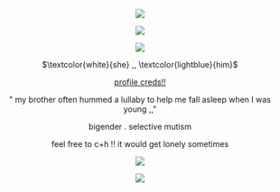 <p align="center">
<img src="https://cdn.discordapp.com/attachments/1074169751552671825/1241966824380301382/tumblr_650687c956e00c06c5e8f06b64837868_ab52fe78_1280.png?ex=664c1f3d&is=664acdbd&hm=55ab1df1f7b3fffcf60b91671756194bf0f0b1274d89bf4470b8b6073e718246&"/>
</p>
<p align="center">
<img src="https://cdn.discordapp.com/attachments/1074169751552671825/1241966824648871987/tumblr_5e54a92e98aa840bd6bd8badb8a3a7c3_520d0ba8_1280.png?ex=664c1f3d&is=664acdbd&hm=a816b9d1843337e67ab86f5010f07f1492f6ac2668a41e5fbe1674922bf0c42e&"/>
</p>
<p align="center">
<img src="https://cdn.discordapp.com/attachments/1074169751552671825/1241966824103608361/tumblr_f4e2e632a700d89da683927ff952a58e_2cdbf7cf_1280.png?ex=664c1f3d&is=664acdbd&hm=633c7f56daddf7d5d53a0edef6dcae2979353c3e962d135413b95833186e51a3&" />
</p>

<p align="center">
$\textcolor{white}{she} ,, \textcolor{lightblue}{him}$
</p>
<div align="center">
  
  [profile creds!!](https://www.tumblr.com/cannibettes)
</div>

<div align="center">

 " my brother often hummed a lullaby to help me fall asleep when I was young ,,"

</div>

<div align="center">

bigender . selective mutism

</div>

<div align="center">

feel free to c+h !! it would get lonely sometimes

</div>

<p align="center">
<img src="https://cdn.discordapp.com/attachments/1074169751552671825/1241966824648871987/tumblr_5e54a92e98aa840bd6bd8badb8a3a7c3_520d0ba8_1280.png?ex=664c1f3d&is=664acdbd&hm=a816b9d1843337e67ab86f5010f07f1492f6ac2668a41e5fbe1674922bf0c42e&"/>
</p>
<p align="center">
<img src="https://cdn.discordapp.com/attachments/1074169751552671825/1241966824380301382/tumblr_650687c956e00c06c5e8f06b64837868_ab52fe78_1280.png?ex=664c1f3d&is=664acdbd&hm=55ab1df1f7b3fffcf60b91671756194bf0f0b1274d89bf4470b8b6073e718246&"/>
</p>
